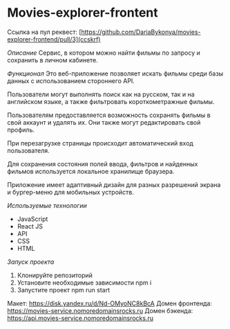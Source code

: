 # Movies-explorer-frontent
Ссылка на пул реквест: [https://github.com/DariaBykonya/movies-explorer-frontend/pull/3](ccskrf)

*Описание*
Сервис, в котором можно найти фильмы по запросу и сохранить в личном кабинете.

*Функционал*
Это веб-приложение позволяет искать фильмы среди базы данных с использованием стороннего API.

Пользователи могут выполнять поиск как на русском, так и на английском языке, а также фильтровать короткометражные фильмы.

Пользователям предоставляется возможность сохранять фильмы в свой аккаунт и удалять их. Они также могут редактировать свой профиль.

При перезагрузке страницы происходит автоматический вход пользователя.

Для сохранения состояния полей ввода, фильтров и найденных фильмов используется локальное хранилище браузера.

Приложение имеет адаптивный дизайн для разных разрешений экрана и бургер-меню для мобильных устройств.

*Используемые технологии*

- JavaScript
- React JS
- API
- CSS
- HTML

*Запуск проекта*

1. Клонируйте репозиторий
2. Установите необходимые зависимости npm i
3. Запустите проект npm run start

Макет: https://disk.yandex.ru/d/Nd-OMyoNC8kBcA
Домен фронтенда: https://movies-service.nomoredomainsrocks.ru
Домен бэкенда: https://api.movies-service.nomoredomainsrocks.ru
